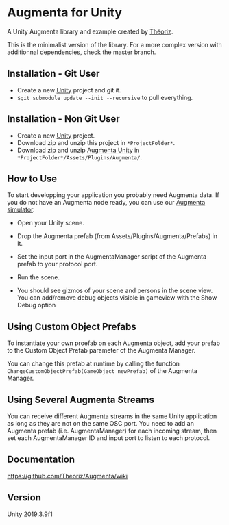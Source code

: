 ﻿Augmenta for Unity
=======================

A Unity Augmenta library and example created by [Théoriz](http://www.theoriz.com/en/).

This is the minimalist version of the library. For a more complex version with additionnal dependencies, check the master branch.

Installation - Git User
-------------------------------------

 - Create a new [Unity](https://unity3d.com/fr) project and git it.
 - `$git submodule update --init --recursive` to pull everything.

 Installation - Non Git User
-------------------------------------
- Create a new [Unity](https://unity3d.com/fr) project.
- Download zip and unzip this project in `*ProjectFolder*`.
- Download zip and unzip [Augmenta Unity](https://github.com/Theoriz/AugmentaUnity/tree/V2-Minimalist) in `*ProjectFolder*/Assets/Plugins/Augmenta/`.

How to Use
-------------------------------------

To start developping your application you probably need Augmenta data. If you do not have an Augmenta node ready, you can use our [Augmenta simulator](https://github.com/Theoriz/Augmenta-simulator/releases).

- Open your Unity scene.

- Drop the Augmenta prefab (from Assets/Plugins/Augmenta/Prefabs) in it.

- Set the input port in the AugmentaManager script of the Augmenta prefab to your protocol port.

- Run the scene.

- You should see gizmos of your scene and persons in the scene view. You can add/remove debug objects visible in gameview with the Show Debug option

Using Custom Object Prefabs
-------------------------------------

To instantiate your own proefab on each Augmenta object, add your prefab to the Custom Object Prefab parameter of the Augmenta Manager.

You can change this prefab at runtime by calling the function `ChangeCustomObjectPrefab(GameObject newPrefab)` of the Augmenta Manager.

Using Several Augmenta Streams
-------------------------------------

You can receive different Augmenta streams in the same Unity application as long as they are not on the same OSC port. You need to add an Augmenta prefab (i.e. AugmentaManager) for each incoming stream, then set each AugmentaManager ID and input port to listen to each protocol.


Documentation
-------------

https://github.com/Theoriz/Augmenta/wiki

Version
-------------

Unity 2019.3.9f1
